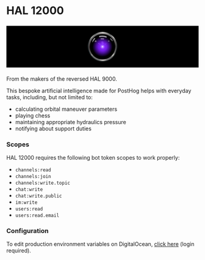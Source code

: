 # HAL 12000

### <img width="830" src="./branding/readme-banner.png">

From the makers of the reversed HAL 9000.

This bespoke artificial intelligence made for PostHog helps with everyday tasks, including, but not limited to:
- calculating orbital maneuver parameters
- playing chess
- maintaining appropriate hydraulics pressure
- notifying about support duties

### Scopes

HAL 12000 requires the following bot token scopes to work properly:

- `channels:read`
- `channels:join`
- `channels:write.topic`
- `chat:write`
- `chat:write.public`
- `im:write`
- `users:read`
- `users:read.email`

### Configuration

To edit production environment variables on DigitalOcean, [click here](https://cloud.digitalocean.com/apps/fef6f59a-a58a-4759-bd29-c89363bd8343/settings?i=7cfa7c) (login required).
